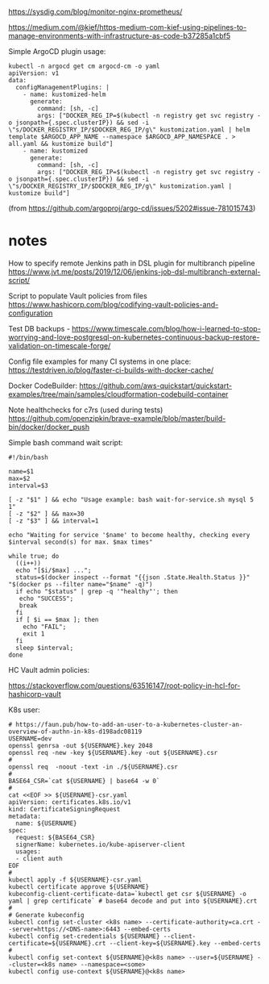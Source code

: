 https://sysdig.com/blog/monitor-nginx-prometheus/

https://medium.com/@kief/https-medium-com-kief-using-pipelines-to-manage-environments-with-infrastructure-as-code-b37285a1cbf5

Simple ArgoCD plugin usage:

```
kubectl -n argocd get cm argocd-cm -o yaml
apiVersion: v1
data:
  configManagementPlugins: |
    - name: kustomized-helm
      generate:
        command: [sh, -c]
        args: ["DOCKER_REG_IP=$(kubectl -n registry get svc registry -o jsonpath={.spec.clusterIP}) && sed -i \"s/DOCKER_REGISTRY_IP/$DOCKER_REG_IP/g\" kustomization.yaml | helm template $ARGOCD_APP_NAME --namespace $ARGOCD_APP_NAMESPACE . > all.yaml && kustomize build"]
    - name: kustomized
      generate:
        command: [sh, -c]
        args: ["DOCKER_REG_IP=$(kubectl -n registry get svc registry -o jsonpath={.spec.clusterIP}) && sed -i \"s/DOCKER_REGISTRY_IP/$DOCKER_REG_IP/g\" kustomization.yaml | kustomize build"]
```
(from https://github.com/argoproj/argo-cd/issues/5202#issue-781015743)

# notes
How to specify remote Jenkins path in DSL plugin for multibranch pipeline
https://www.jvt.me/posts/2019/12/06/jenkins-job-dsl-multibranch-external-script/

Script to populate Vault policies from files https://www.hashicorp.com/blog/codifying-vault-policies-and-configuration

Test DB backups - https://www.timescale.com/blog/how-i-learned-to-stop-worrying-and-love-postgresql-on-kubernetes-continuous-backup-restore-validation-on-timescale-forge/

Config file examples for many CI systems in one place:
https://testdriven.io/blog/faster-ci-builds-with-docker-cache/

Docker CodeBuilder:
https://github.com/aws-quickstart/quickstart-examples/tree/main/samples/cloudformation-codebuild-container

Note healthchecks for c7rs (used during tests) https://github.com/openzipkin/brave-example/blob/master/build-bin/docker/docker_push

Simple bash command wait script:
```
#!/bin/bash

name=$1
max=$2
interval=$3

[ -z "$1" ] && echo "Usage example: bash wait-for-service.sh mysql 5 1"
[ -z "$2" ] && max=30
[ -z "$3" ] && interval=1

echo "Waiting for service '$name' to become healthy, checking every $interval second(s) for max. $max times"

while true; do 
  ((i++))
  echo "[$i/$max] ..."; 
  status=$(docker inspect --format "{{json .State.Health.Status }}" "$(docker ps --filter name="$name" -q)")
  if echo "$status" | grep -q '"healthy"'; then 
   echo "SUCCESS";
   break
  fi
  if [ $i == $max ]; then 
    echo "FAIL"; 
    exit 1
  fi 
  sleep $interval; 
done
```

HC Vault admin policies:

https://stackoverflow.com/questions/63516147/root-policy-in-hcl-for-hashicorp-vault

K8s user:
```
# https://faun.pub/how-to-add-an-user-to-a-kubernetes-cluster-an-overview-of-authn-in-k8s-d198adc08119
USERNAME=dev
openssl genrsa -out ${USERNAME}.key 2048
openssl req -new -key ${USERNAME}.key -out ${USERNAME}.csr
#
openssl req  -noout -text -in ./${USERNAME}.csr
#
BASE64_CSR=`cat ${USERNAME} | base64 -w 0`
#
cat <<EOF >> ${USERNAME}-csr.yaml
apiVersion: certificates.k8s.io/v1
kind: CertificateSigningRequest
metadata:      
  name: ${USERNAME}     
spec:          
  request: ${BASE64_CSR}
  signerName: kubernetes.io/kube-apiserver-client                                                                               
  usages:   
  - client auth
EOF
#
kubectl apply -f ${USERNAME}-csr.yaml
kubectl certificate approve ${USERNAME} 
kubeconfig-client-certificate-data=`kubectl get csr ${USERNAME} -o yaml | grep certificate` # base64 decode and put into ${USERNAME}.crt
#
# Generate kubeconfig
kubectl config set-cluster <k8s name> --certificate-authority=ca.crt --server=https://<DNS-name>:6443 --embed-certs
kubectl config set-credentials ${USERNAME} --client-certificate=${USERNAME}.crt --client-key=${USERNAME}.key --embed-certs
#
kubectl config set-context ${USERNAME}@<k8s name> --user=${USERNAME} --cluster=<k8s name> --namespace=<some>
kubectl config use-context ${USERNAME}@<k8s name>
```
